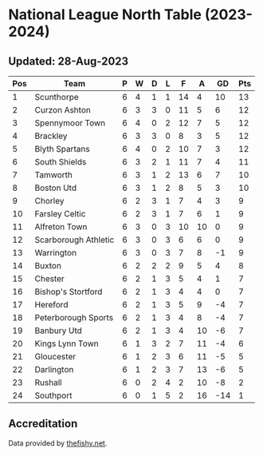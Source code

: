 # National League North Table (2023-2024)
## Updated: 28-Aug-2023

| Pos | Team | P | W | D | L | F | A | GD | Pts |
| --- | --- | --- | --- | --- | --- | --- | --- | --- | --- |
| 1 | Scunthorpe | 6 | 4 | 1 | 1 | 14 | 4 | 10 | 13 |
| 2 | Curzon Ashton | 6 | 3 | 3 | 0 | 11 | 5 | 6 | 12 |
| 3 | Spennymoor Town | 6 | 4 | 0 | 2 | 12 | 7 | 5 | 12 |
| 4 | Brackley | 6 | 3 | 3 | 0 | 8 | 3 | 5 | 12 |
| 5 | Blyth Spartans | 6 | 4 | 0 | 2 | 10 | 7 | 3 | 12 |
| 6 | South Shields | 6 | 3 | 2 | 1 | 11 | 7 | 4 | 11 |
| 7 | Tamworth | 6 | 3 | 1 | 2 | 13 | 6 | 7 | 10 |
| 8 | Boston Utd | 6 | 3 | 1 | 2 | 8 | 5 | 3 | 10 |
| 9 | Chorley | 6 | 2 | 3 | 1 | 7 | 4 | 3 | 9 |
| 10 | Farsley Celtic | 6 | 2 | 3 | 1 | 7 | 6 | 1 | 9 |
| 11 | Alfreton Town | 6 | 3 | 0 | 3 | 10 | 10 | 0 | 9 |
| 12 | Scarborough Athletic | 6 | 3 | 0 | 3 | 6 | 6 | 0 | 9 |
| 13 | Warrington | 6 | 3 | 0 | 3 | 7 | 8 | -1 | 9 |
| 14 | Buxton | 6 | 2 | 2 | 2 | 9 | 5 | 4 | 8 |
| 15 | Chester | 6 | 2 | 1 | 3 | 5 | 4 | 1 | 7 |
| 16 | Bishop's Stortford | 6 | 2 | 1 | 3 | 4 | 4 | 0 | 7 |
| 17 | Hereford | 6 | 2 | 1 | 3 | 5 | 9 | -4 | 7 |
| 18 | Peterborough Sports | 6 | 2 | 1 | 3 | 4 | 8 | -4 | 7 |
| 19 | Banbury Utd | 6 | 2 | 1 | 3 | 4 | 10 | -6 | 7 |
| 20 | Kings Lynn Town | 6 | 1 | 3 | 2 | 7 | 11 | -4 | 6 |
| 21 | Gloucester | 6 | 1 | 2 | 3 | 6 | 11 | -5 | 5 |
| 22 | Darlington | 6 | 1 | 2 | 3 | 7 | 13 | -6 | 5 |
| 23 | Rushall | 6 | 0 | 2 | 4 | 2 | 10 | -8 | 2 |
| 24 | Southport | 6 | 0 | 1 | 5 | 2 | 16 | -14 | 1 |

## Accreditation 

Data provided by [thefishy.net](https://www.thefishy.net/).